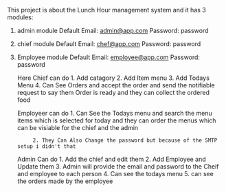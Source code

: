 This project is about the Lunch Hour management system and it has 3 modules:
1. admin module
	Default Email: admin@app.com
	Password: password
2. chief module
	Default Email: chef@app.com
	Password: password
3. Employee module
	Default Email: employee@app.com
	Password: password


	Here Chief can do
			1. Add catagory 
			2. Add Item menu 
			3. Add Todays Menu
			4. Can See Orders and accept the order and send the notifiable request to say them Order is ready and they can collect the ordered food 


	Employeer can do 
			1. Can See the Todays menu and search the menu items which is selected for today and they can order the menus which can be visiable for the chief and the admin
			
			2. They Can Also Change the password but because of the SMTP setup i didn't that 


	Admin Can do
			1. Add the chief and edit them
			2. Add Employee and Update them 
			3. Admin will provide the email and password to the Cheif and employee to each person
			4. Can see the todays menu 
			5. can see the orders made by the employee